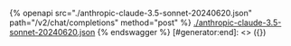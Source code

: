 [#generator:start]: <> ({ "template": "openapi" })
{% openapi src="./anthropic-claude-3.5-sonnet-20240620.json" path="/v2/chat/completions" method="post" %}
[./anthropic-claude-3.5-sonnet-20240620.json](./anthropic-claude-3.5-sonnet-20240620.json)
{% endswagger %}
[#generator:end]: <> ({})